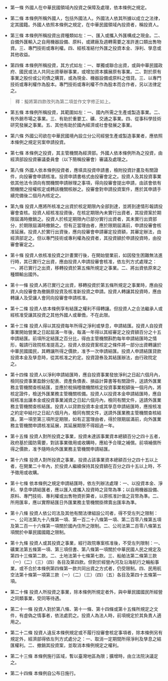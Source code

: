 * 第一條 外國人在中華民國領域內投資之保障及處理，依本條例之規定。

* 第二條 本條例所稱外國人，包括外國法人。外國法人依其所據以成立之法律，定其國籍。外國人依照本條例之規定，在中華民國領域內投資者，稱投資人。

* 第三條 本條例所稱投資出資種類如左：一、匯入或攜入外匯構成之現金。二、自備外匯輸入之自用機器設備、原料，或建廠及週轉需要之准許進口類出售物資。三、專門技術或專利權。四、經核准結付外匯之投資本金、淨利、孳息或其他收益。

* 第四條 本條例所稱投資，其方式如左：一、單獨或聯合出資，或與中華民國政府、國民或法人共同出資舉辦事業，或增加資本擴展原有事業。二、對於原有事業之股份或公司債之購買，或為現金、機器設備或原料之借貸。三、以專門技術或專利權作為股本。專門技術或專利權不作為股本而合作者，另以法律定之。

> 釋：擬將第四款改列為第二項並作文字修正如上。

* 第五條 本條例所稱投資，其範圍如左：一、國內所需之生產或製造事業。二、有外銷市場之事業。三、有助於重要工、礦、交通之事業。四、從事科學技術研究發展之事業。五、其他有助於國內經濟或社會發展之事業。

* 第六條 外國公司欲在中華民國境內設立分公司經營生產或製造事業者，應依照本條例之規定另案申請投資。

* 第七條 本條例之投資，其主管機關為經濟部。外國人依本條例所為之投資，由經濟部設投資審議委員會（以下簡稱投審會）審議及處理之。

* 第八條 外國人依本條例投資者，應填具投資申請書，檢附投資計畫及有關證件，向投審會申請核准。投資申請書格式由投審會定之。投資人及其投資事業依其他法令須向有關機關申請辦理之事項，得向投審會提出申請，由該會依有關機關之授權核定或轉該機關核辦之。投審會對申請投資案件，應於其申請手續完備後二個月內核定之。

* 第九條 投資人應將所核准之出資於核定期限內全部到達，並將到達情形報請投審會查核。投資人經核准投資後，在核定期限內未實行出資者，其投資案於期限屆滿時撤銷之。投資人於核定期限內已部分實行出資者，其未實行出資部分，於期限屆滿時撤銷之。但有正當理由者，應於限期屆滿前，申請投審會核准延展。投資人於實行出資後，應向投審會申請審定投資額，其審定辦法，由經濟部定之。但以專門技術或專利權為投資者，其投資額於申請投資時，由投審會審定之。

* 第十條 投資人依核准投資之計畫實行後，在開始營業前，如因發生困難無法進行時，其已實行之出資，應由投資人申請投審會核准，依左列方式處理之：一、將已實行之出資，移轉投資於第五條所規定之事業。二、將出資依原來之種類輸出國外。

* 第十一條 投資人將已實行之出資，移轉投資於第五條所規定之事業時，應由投資人向投審會為撤銷原投資及核准新投資之申請。投資人轉讓其投資時，應由轉讓人及受讓人會同向投審會申請核准。

* 第十二條 投資人依本條例享有結匯之權利不得轉讓。但投資人之合法繼承人或經核准受讓其投資之其他外國人或華僑，不在此限。

* 第十三條 投資人得以其投資每年所得之淨利或孳息，申請結匯。投資人自投資事業開始營業之日起屆滿一年後，每滿一年得以其經審定之投資額百分之十五申請結匯。前項所定結匯之百分比，得由主管機關斟酌每年申請結匯時之情形，報請行政院核准提高之。投資人依投資案核定之條件將一部分出資轉讓於中華民國國民，其轉讓所得之價款，准予一次申請結匯。投資人申請結匯貸款投資本金及孳息時，從其核准之約定。投資證券及其結匯辦法，由行政院定之。

* 第十四條 投資人以淨利申請結匯時，應自投資事業發放淨利之日起六個月內，檢同投資事業盈餘分配表、資產負債表、損益計算書等有關證件，送請外匯業務主管機關查核結匯，並應於稅捐稽徵機關核定投資事業稅額後一個月內，將核定證件，檢送外匯業務主管機關核備。投資人以投資本金申請結匯時，應自經核准出讓本金或投資事業減資之日起六個月內，檢同有關文件，送請外匯業務主管機關查核結匯。投資人以貸款投資本金或其孳息申請結匯時，應按核准之約定中結付之日起六個月內，檢同有關文件，送請外匯業務主管機關查核結匯。第一項至第三項所定期限，如有正當理由者，得於限期屆滿前，向外匯業務主管機關申請核准延展，其延展期限不得超過一年。

* 第十五條 投資人對所投資之事業，投資未達該事業資本總額百分之四十五者，政府基於國防需要，對該事業徵用或收購時，應給予合理之補償。前項補償所得之價款，准予隨時向外匯業務主管機關申請結匯。

* 第十六條 投資人對所投資之事業，投資占該事業資本總額百分之四十五以上者，在開業二十年內，於投資人繼續保持其投資額在百分之四十五以上時，不予徵用或收購。

* 第十七條 依本條例之規定申請結匯時，依左列辦法處理：一、以投資本金、淨利、孳息申請結匯者，應以匯入或攜入投資時之貨幣為準；以自用機器設備、原料、專門技術、專利權或出售物資折算者，以原核准計值之貨幣為準。二、所用匯率，應以實際結匯日外匯業務主管機關掛牌賣出匯率為準。

* 第十八條 投資人依公司法及其他有關法律組設公司者，得不受左列之限制：一、公司法第九十八條第一項、第一百二十八條第一項、第二百零八條第五項及第二百一十六條第一項關於國內住所之限制。二、公司法第二百零八條第五項關於中華民國國籍之限制。

* 第十九條 投資人或其投資之事業，經行政院專案核准後，不受左列限制：一、礦業法第五條第一項、第三項但書、第八條第一項關於中華民國人民之規定及第四十三條第二款。二、土地法第十七條第七款。三、船舶法第二條第三款（一）（二）（三）（四）各目及第四款。但對於經營內河及沿海航行之輪船事業，或不合於本條例第四條第一款共同出資之方式者，仍受限制。四、民用航空法第十條第一項第三款（一）（二）（三）（四）（五）各目及第四十五條第一項。

* 第二十條 投資人所投資之事業，除本條例所規定者外，與中華民國國民所經營之同類事業，受同等待遇。

* 第二十一條 投資人對於第八條、第十一條、第十四條或第十五條所規定之文件，有虛偽之情事者，依法處罰之。投資人為法人時，前項規定於其負責人適用之。

* 第二十二條 投資人違反本條例規定或不履行投審會核定事項者，除本條例另有規定外，經濟部得依左列方式處分之：一、取消一定期間所得淨利及孳息之結匯權利。二、撤銷其投資案，並取消本條例規定之權利。

* 第二十三條 本條例施行區域，暫以臺灣地區為限；擴增時，由立法院決議定之。

* 第二十四條 本條例自公布日施行。

